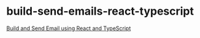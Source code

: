 # build-send-emails-react-typescript

[Build and Send Email using React and TypeScript](https://blog.sachinchaurasiya.dev/build-and-send-emails-using-react-and-typescript)
